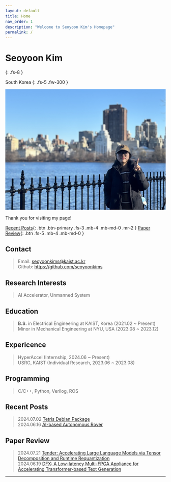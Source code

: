 ```yaml
---
layout: default
title: Home
nav_order: 1
description: "Welcome to Seoyoon Kim's Homepage"
permalink: /
---
```


# Seoyoon Kim
{: .fs-8 }

South Korea
{: .fs-5 .fw-300 }

![ex_screenshot](./assets/images/me2.jpg)  

Thank you for visiting my page!  

[Recent Posts][Recent Posts]{: .btn .btn-primary .fs-3 .mb-4 .mb-md-0 .mr-2 }
[Paper Review][Paper Review]{: .btn .fs-5 .mb-4 .mb-md-0 }


## Contact

> Email: <seoyoonkims@kaist.ac.kr>  
> Github: <https://github.com/seoyoonkims>

## Research Interests

> AI Accelerator, Unmanned System


## Education

> **B.S.** in Electrical Engineering at KAIST, Korea (2021.02 ~ Present)  
> Minor in Mechanical Engineering at NYU, USA (2023.08 ~ 2023.12)


## Expericence

> HyperAccel (Internship, 2024.06 ~ Present)  
> USRG, KAIST (Individual Research, 2023.06 ~ 2023.08)


## Programming

> C/C++, Python, Verilog, ROS  


## Recent Posts
> 2024.07.02 [Tetris Debian Package](https://seoyoonkims.github.io/docs/posts/Debian/)  
> 2024.06.16 [AI-based Autonomous Rover](https://seoyoonkims.github.io/docs/posts/ee405/)  

## Paper Review  
> 2024.07.21 [Tender: Accelerating Large Language Models via Tensor Decomposition and Runtime Requantization](https://seoyoonkims.github.io/docs/paper_review/Tender/)  
> 2024.06.19 [DFX: A Low-latency Multi-FPGA Appliance for Accelerating Transformer-based Text Generation](https://seoyoonkims.github.io/docs/paper_review/DFX/)  


---
[Recent Posts]: https://github.com/seoyoonkims
[Paper Review]: https://github.com/seoyoonkims